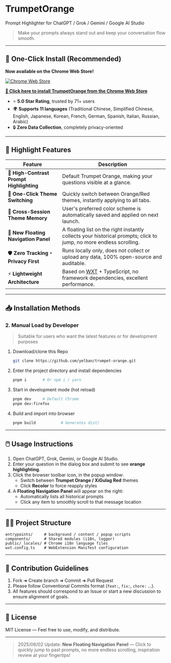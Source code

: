 # TrumpetOrange
Prompt Highlighter for ChatGPT / Grok / Gemini / Google AI Studio

> Make your prompts always stand out and keep your conversation flow smooth.

---

## 🌟 One-Click Install (Recommended)
**Now available on the Chrome Web Store!**

[![Chrome Web Store](https://img.shields.io/chrome-web-store/v/kmjcealmacndbklfjgjppdncgebgicmp?label=Chrome%20Web%20Store&logo=google-chrome&logoColor=white&color=4285F4)](https://chromewebstore.google.com/detail/trumpetorange/kmjcealmacndbklfjgjppdncgebgicmp)

**[📲 Click here to install TrumpetOrange from the Chrome Web Store](https://chromewebstore.google.com/detail/trumpetorange/kmjcealmacndbklfjgjppdncgebgicmp)**

- ⭐ **5.0 Star Rating**, trusted by 71+ users
- 🌍 **Supports 11 languages** (Traditional Chinese, Simplified Chinese, English, Japanese, Korean, French, German, Spanish, Italian, Russian, Arabic)
- 🔒 **Zero Data Collection**, completely privacy-oriented

---

## 🚀 Highlight Features
| Feature | Description |
|------|------|
| 🎨 **High-Contrast Prompt Highlighting** | Default Trumpet Orange, making your questions visible at a glance. |
| 🔴 **One-Click Theme Switching** | Quickly switch between Orange/Red themes, instantly applying to all tabs. |
| 💾 **Cross-Session Theme Memory** | User's preferred color scheme is automatically saved and applied on next launch. |
| 🧭 **New Floating Navigation Panel** | A floating list on the right instantly collects your historical prompts; click to jump, no more endless scrolling. |
| 🛡️ **Zero Tracking・Privacy First** | Runs locally only, does not collect or upload any data, 100% open-source and auditable. |
| ⚡ **Lightweight Architecture** | Based on [WXT](https://wxt.dev/) + TypeScript, no framework dependencies, excellent performance. |

---

## 📥 Installation Methods

### 2. Manual Load by Developer
> Suitable for users who want the latest features or for development purposes

1. Download/clone this Repo
   ```bash
   git clone https://github.com/yelban/trumpet-orange.git
   ```
2. Enter the project directory and install dependencies
   ```bash
   pnpm i       # Or npm i / yarn
   ```
3. Start in development mode (hot reload)
   ```bash
   pnpm dev     # Default Chrome
   pnpm dev:firefox
   ```
4. Build and import into browser
   ```bash
   pnpm build           # Generates dist/
   ```

---

## 🖱️ Usage Instructions
1. Open ChatGPT, Grok, Gemini, or Google AI Studio.
2. Enter your question in the dialog box and submit to see **orange highlighting**.
3. Click the browser toolbar icon, in the popup window:
   - Switch between **Trumpet Orange / XiGulag Red** themes
   - Click **Recolor** to force reapply styles
4. A **Floating Navigation Panel** will appear on the right:
   - Automatically lists all historical prompts
   - Click any item to smoothly scroll to that message location

---

## 🧑‍💻 Project Structure
```
entrypoints/     # background / content / popup scripts
components/      # Shared modules (i18n, logger)
public/_locales/ # Chrome i18n language files
wxt.config.ts    # WebExtension Manifest configuration
```

---

## 🤝 Contribution Guidelines
1. Fork ➜ Create branch ➜ Commit ➜ Pull Request
2. Please follow Conventional Commits format (`feat:`, `fix:`, `chore:` …).
3. All features should correspond to an Issue or start a new discussion to ensure alignment of goals.

---

## 📜 License
MIT License — Feel free to use, modify, and distribute.

---

> 2025/06/02 Update: **New Floating Navigation Panel** — Click to quickly jump to past prompts, no more endless scrolling, inspiration review at your fingertips!